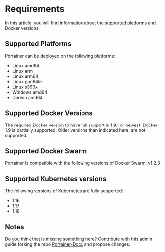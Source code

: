# Requirements

In this article, you will find information about the supported platforms and Docker versions.

## Supported Platforms

Portainer can be deployed on the following platforms:

- Linux amd64
- Linux arm
- Linux arm64
- Linux ppc64le
- Linux s390x
- Windows amd64
- Darwin amd64

## Supported Docker Versions

The required Docker version to have full support is 1.9.1 or newest. Docker 1.9 is partially supported. Older versions than indicated here, are not supported.

## Supported Docker Swarm

Portainer is compatible with the following versions of Docker Swarm: v1.2.3

## Supported Kubernetes versions

The following versions of Kubernetes are fully supported:

- 1.16
- 1.17
- 1.18

## Notes

Do you think that is missing something here? Contribute with this admin guide forking the repo [Portainer-Docs](https://github.com/portainer/portainer-docs) and propose changes. 